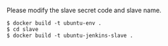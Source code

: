 Please modify the slave secret code and slave name.

```
$ docker build -t ubuntu-env .
$ cd slave
$ docker build -t ubuntu-jenkins-slave .
```